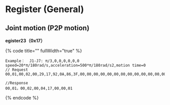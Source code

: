 # Register (General)

## Joint motion (P2P motion)

**egister23（0x17）**

{% code title="" fullWidth="true" %}
```
Example：  J1-J7: π/3,0,0,0,0,0,0  speed=20*π/180rad/s,acceleration=500*π/180rad/s2,motion time=0
// Request
00,01,00,02,00,29,17,92,0A,86,3F,00,00,00,00,00,00,00,00,00,00,00,00,00,00,00,00,00,00,00,00,00,00,00,00,C2,B8,B2,3E,58,A0,0B,41,00,00,00,00

//Response
00,01，00,02,00,04,17,00,00,01
```
{% endcode %}
